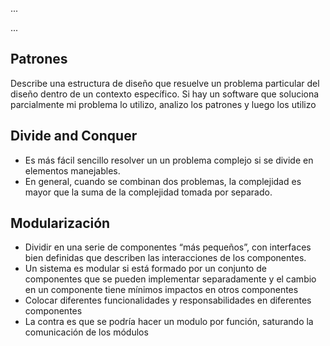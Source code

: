 ...

...

## Patrones
Describe una estructura de diseño que resuelve un problema particular del diseño dentro de un contexto específico.
Si hay un software que soluciona parcialmente mi problema lo utilizo, analizo los patrones y luego los utilizo
## Divide and Conquer
- Es más fácil sencillo resolver un un problema complejo si se divide en elementos manejables. 
- En general, cuando se combinan dos problemas, la complejidad es mayor que la suma de la complejidad tomada por separado.


## Modularización
- Dividir en una serie de componentes “más pequeños”, con interfaces bien definidas que describen las interacciones de los componentes. 
- Un sistema es modular si está formado por un conjunto de componentes que se pueden implementar separadamente y el cambio en un componente tiene mínimos impactos en otros componentes 
- Colocar diferentes funcionalidades y responsabilidades en diferentes componentes
- La contra es que se podría hacer un modulo por función, saturando la comunicación de los módulos

